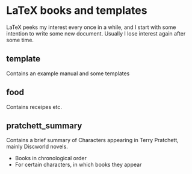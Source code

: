 LaTeX books and templates
=========================

LaTeX peeks my interest every once in a while, and I start with some 
intention to write some new document. Usually I lose interest again 
after some time.

template 
--------

Contains an example manual and some templates

food
----

Contains receipes etc.

pratchett_summary
-----------------

Contains a brief summary of Characters appearing in Terry Pratchett, 
mainly Discworld novels. 

* Books in chronological order
* For certain characters, in which books they appear


